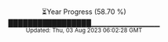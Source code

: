 <p align="center">
⏳Year Progress (58.70 %) <br>
█████████████████▁▁▁▁▁▁▁▁▁▁▁▁▁ <br>
<sub>Updated: Thu, 03 Aug 2023 06:02:28 GMT</sub>
</p>

